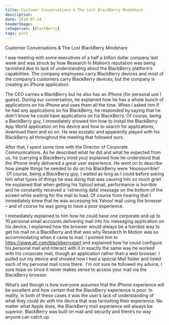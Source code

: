 ```yaml
---
title: Customer Conversations & The Lost BlackBerry Mindshare
description: 
date: 2010-07-24
headerImage: 
categories: [BlackBerry]
tags: post
---
```


Customer Conversations & The Lost BlackBerry Mindshare

I was meeting with some executives of a half a billion dollar company last week and was struck by how Research In Motion’s reputation was being tarnished due to lack of understanding about the BlackBerry platform’s capabilities. The company employees carry BlackBerry devices and most of the company’s customers carry BlackBerry devices, but the company is creating an iPhone application.

The CEO carries a BlackBerry but he also has an iPhone (for personal use I guess). During our conversation, he explained how he has a whole bunch of applications on his iPhone and uses them all the time. When I asked him if he had any applications on his BlackBerry, he responded by saying that he didn’t know he could have applications on his BlackBerry. Of course, being a BlackBerry guy, I immediately showed him how to install the BlackBerry App World application on his device and how to search for applications, download them and so on. He was ecstatic and apparently played with his BlackBerry all throughout the meeting that followed ours.

After that, I spent some time with the Director of Corporate Communications. As he described what he did and what he expected from us, he (carrying a BlackBerry mind you) explained how he understood that the iPhone really delivered a great user experience. He went on to describe how simple things he needed to do on his BlackBerry were ‘Hooooorrible!’  Of course, being a BlackBerry guy, I waited as long as I could before asking him what types of things he was doing that was causing him so much grief. He explained that when getting his Yahoo! email, performance is horrible and he constantly received a ‘retrieving data’ message on the bottom of the screen while waiting for the mail to load. Of course from hearing that I immediately knew that he was accessing his Yahoo! mail using the browser – and of course he was going to have a poor experience.

I immediately explained to him how he could have one corporate and up to 10 personal email accounts delivering mail into his messaging application on his device. I explained how the browser would always be a horrible way to get his mail on a BlackBerry and that was why Research In Motion was so accommodating when it came to mail. I pointed him to https://www.att.com/blackberrystart and explained how he could configure his personal mail and interact with it in exactly the same way he worked with his corporate mail, though an application rather than a web browser. I pulled out my device and showed how I had a special Mail folder and listed each of my personal mail icons there.  I’m not sure he followed my advice, I sure hope so since it never makes sense to access your mail via the BlackBerry browser.

What’s sad though is how everyone assumes that the iPhone experience will be excellent and how certain that the BlackBerry experience is poor. In reality, in both of these cases it was the user’s lack of understanding of what they could do with the device that was tarnishing their experience. No matter what Apple does, the BlackBerry mail experience will always be superior. BlackBerry was built on mail and security and there’s no way anyone can catch up.
